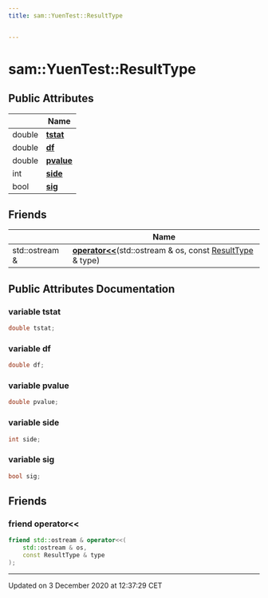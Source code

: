```yaml
---
title: sam::YuenTest::ResultType


---
```


# sam::YuenTest::ResultType





















## Public Attributes

|                | Name           |
| -------------- | -------------- |
| double | **[tstat](/doxygen/Classes/structsam_1_1_yuen_test_1_1_result_type/#variable-tstat)**  |
| double | **[df](/doxygen/Classes/structsam_1_1_yuen_test_1_1_result_type/#variable-df)**  |
| double | **[pvalue](/doxygen/Classes/structsam_1_1_yuen_test_1_1_result_type/#variable-pvalue)**  |
| int | **[side](/doxygen/Classes/structsam_1_1_yuen_test_1_1_result_type/#variable-side)**  |
| bool | **[sig](/doxygen/Classes/structsam_1_1_yuen_test_1_1_result_type/#variable-sig)**  |


## Friends

|                | Name           |
| -------------- | -------------- |
| std::ostream & | **[operator<<](/doxygen/Classes/structsam_1_1_yuen_test_1_1_result_type/#friend-operator<<)**(std::ostream & os, const [ResultType](/doxygen/Classes/structsam_1_1_yuen_test_1_1_result_type/) & type)  |














## Public Attributes Documentation

### variable tstat

```cpp
double tstat;
```





























### variable df

```cpp
double df;
```





























### variable pvalue

```cpp
double pvalue;
```





























### variable side

```cpp
int side;
```





























### variable sig

```cpp
bool sig;
```































## Friends

### friend operator<<

```cpp
friend std::ostream & operator<<(
    std::ostream & os,
    const ResultType & type
);
```































-------------------------------

Updated on  3 December 2020 at 12:37:29 CET